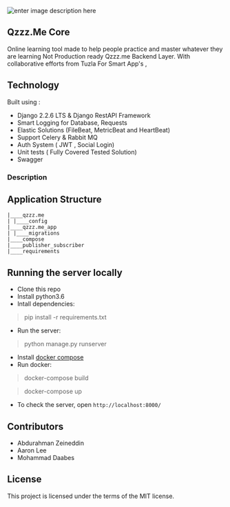 ![enter image description here](http://tuzlaapp.com/images/logo-black.png)

## Qzzz.Me Core
Online learning tool made to help people practice and master whatever they are learning
Not Production ready Qzzz.me Backend Layer.
With collaborative efforts from  Tuzla For Smart App's ,

## Technology
Built using :
 - Django 2.2.6  LTS & Django RestAPI Framework
 - Smart Logging for Database, Requests 
 - Elastic Solutions (FileBeat, MetricBeat and HeartBeat) 
 - Support Celery & Rabbit MQ
 - Auth System ( JWT , Social Login)
 - Unit tests ( Fully Covered Tested Solution)
 - Swagger
 
 ### Description
 
## Application Structure

```
|____qzzz.me
| |____config
|____qzzz.me_app
| |____migrations
|____compose
|____publisher_subscriber
|____requirements
```
## Running the server locally

 * Clone this repo
 * Install python3.6
 * Intall dependencies:
> pip install -r requirements.txt
 * Run the server:
> python manage.py runserver
 * Install [docker compose](https://docs.docker.com/compose/install/)
 * Run docker:
> docker-compose build

> docker-compose up
 * To check the server, open `http://localhost:8000/`

## Contributors
* Abdurahman Zeineddin 
* Aaron Lee 
* Mohammad Daabes


## License

This project is licensed under the terms of the MIT license.

